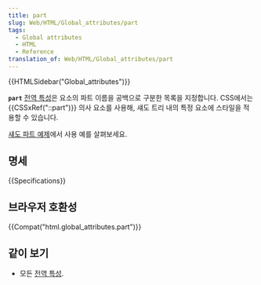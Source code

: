 ```yaml
---
title: part
slug: Web/HTML/Global_attributes/part
tags:
  - Global attributes
  - HTML
  - Reference
translation_of: Web/HTML/Global_attributes/part
---
```

{{HTMLSidebar("Global_attributes")}}

**`part`** [전역 특성](/ko/docs/Web/HTML/Global_attributes)은 요소의 파트 이름을 공백으로 구분한 목록을 지정합니다. CSS에서는 {{CSSxRef("::part")}} 의사 요소를 사용해, 섀도 트리 내의 특정 요소에 스타일을 적용할 수 있습니다.

[섀도 파트 예제](https://mdn.github.io/web-components-examples/shadow-part/)에서 사용 예를 살펴보세요.

## 명세

{{Specifications}}

## 브라우저 호환성

{{Compat("html.global_attributes.part")}}

## 같이 보기

- 모든 [전역 특성](/ko/docs/Web/HTML/Global_attributes).
